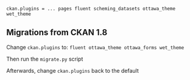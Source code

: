 ```
ckan.plugins = ... pages fluent scheming_datasets ottawa_theme wet_theme
```

Migrations from CKAN 1.8
------------------------

Change `ckan.plugins` to:
```fluent ottawa_theme ottawa_forms wet_theme```

Then run the `migrate.py` script

Afterwards, change `ckan.plugins` back to the default
